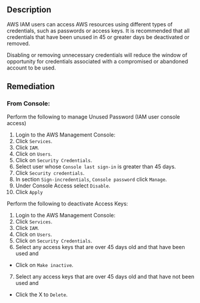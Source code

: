 ## Description

AWS IAM users can access AWS resources using different types of credentials, such as passwords or access keys. It is recommended that all credentials that have been unused in 45 or greater days be deactivated or removed.

Disabling or removing unnecessary credentials will reduce the window of opportunity for credentials associated with a compromised or abandoned account to be used.

## Remediation

### From Console:

Perform the following to manage Unused Password (IAM user console access)

1. Login to the AWS Management Console:
2. Click `Services`.
3. Click `IAM`.
4. Click on `Users`.
5. Click on `Security Credentials`.
6. Select user whose `Console last sign-in` is greater than 45 days.
7. Click `Security credentials`.
8. In section `Sign-incredentials`, `Console password` click `Manage`.
9. Under Console Access select `Disable`.
10. Click `Apply`

Perform the following to deactivate Access Keys:

1. Login to the AWS Management Console:
2. Click `Services`.
3. Click `IAM`.
4. Click on `Users`.
5. Click on `Security Credentials`.
6. Select any access keys that are over 45 days old and that have been used and
- Click on `Make inactive`.

7. Select any access keys that are over 45 days old and that have not been used and
- Click the X to `Delete`.